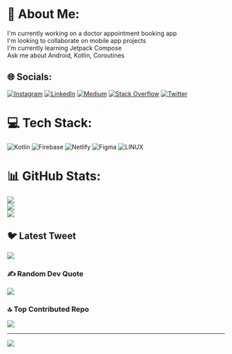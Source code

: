 # 💫 About Me:
I'm currently working on a doctor appointment booking app<br>I'm looking to collaborate on mobile app projects<br>I'm currently learning Jetpack Compose<br>Ask me about Android, Kotlin, Coroutines 


## 🌐 Socials:
[![Instagram](https://img.shields.io/badge/Instagram-%23E4405F.svg?logo=Instagram&logoColor=white)](https://instagram.com/nyae.dale) [![LinkedIn](https://img.shields.io/badge/LinkedIn-%230077B5.svg?logo=linkedin&logoColor=white)](https://linkedin.com/in/www.linked.com/in/daley-nyae) [![Medium](https://img.shields.io/badge/Medium-12100E?logo=medium&logoColor=white)](https://medium.com/@daleynyae) [![Stack Overflow](https://img.shields.io/badge/-Stackoverflow-FE7A16?logo=stack-overflow&logoColor=white)](https://stackoverflow.com/users/user:11188588) [![Twitter](https://img.shields.io/badge/Twitter-%231DA1F2.svg?logo=Twitter&logoColor=white)](https://twitter.com/_dnyae) 

# 💻 Tech Stack:
![Kotlin](https://img.shields.io/badge/kotlin-%230095D5.svg?style=for-the-badge&logo=kotlin&logoColor=white) ![Firebase](https://img.shields.io/badge/firebase-%23039BE5.svg?style=for-the-badge&logo=firebase) ![Netlify](https://img.shields.io/badge/netlify-%23000000.svg?style=for-the-badge&logo=netlify&logoColor=#00C7B7) 	![Figma](https://img.shields.io/badge/figma-%23F24E1E.svg?style=for-the-badge&logo=figma&logoColor=white) ![LINUX](https://img.shields.io/badge/Linux-FCC624?style=for-the-badge&logo=linux&logoColor=black)
# 📊 GitHub Stats:
![](https://github-readme-stats.vercel.app/api?username=Nyae44&theme=dark&hide_border=false&include_all_commits=true&count_private=true)<br/>
![](https://github-readme-streak-stats.herokuapp.com/?user=Nyae44&theme=dark&hide_border=false)<br/>
![](https://github-readme-stats.vercel.app/api/top-langs/?username=Nyae44&theme=dark&hide_border=false&include_all_commits=true&count_private=true&layout=compact)

## 🐦 Latest Tweet
[![](https://gtce.itsvg.in/api?username=_dnyae)](https://github.com/VishwaGauravIn/github-twitter-card-embed)

### ✍️ Random Dev Quote
![](https://quotes-github-readme.vercel.app/api?type=horizontal&theme=radical)

### 🔝 Top Contributed Repo
![](https://github-contributor-stats.vercel.app/api?username=Nyae44&limit=5&theme=dark&combine_all_yearly_contributions=true)

---
[![](https://visitcount.itsvg.in/api?id=Nyae44&icon=0&color=0)](https://visitcount.itsvg.in)

<!-- Proudly created with GPRM ( https://gprm.itsvg.in ) -->

<!---
Nyae44/Nyae44 is a ✨ special ✨ repository because its `README.md` (this file) appears on your GitHub profile.
You can click the Preview link to take a look at your changes.
--->
